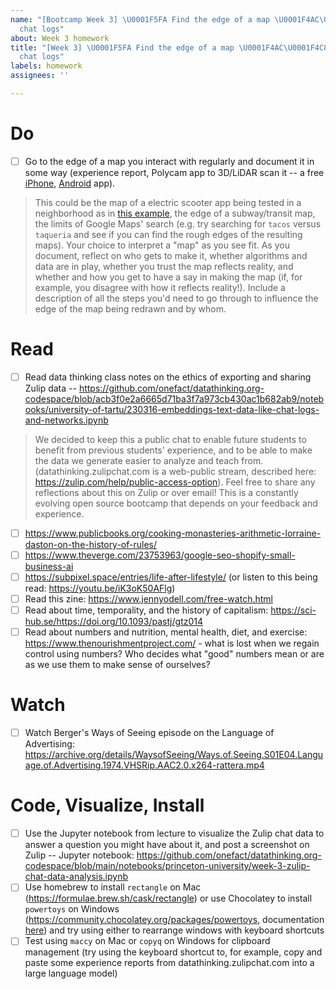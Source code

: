 ```yaml
---
name: "[Bootcamp Week 3] \U0001F5FA️ Find the edge of a map \U0001F4AC\U0001F4C8 Visualize
  chat logs"
about: Week 3 homework
title: "[Week 3] \U0001F5FA️ Find the edge of a map \U0001F4AC\U0001F4C8 Visualize
  chat logs"
labels: homework
assignees: ''

---
```


# Do
- [ ] Go to the edge of a map you interact with regularly and document it in some way (experience report, Polycam app to 3D/LiDAR scan it -- a free [iPhone](https://apps.apple.com/us/app/polycam-lidar-3d-scanner/id1532482376), [Android](https://play.google.com/store/apps/details?id=ai.polycam) app). 
> This could be the map of a electric scooter app being tested in a neighborhood as in [this example](https://youtube.com/playlist?list=PLU_yLxZZV6EAAD9LqsWq-P2tG1Oxr-7sf), the edge of a subway/transit map, the limits of Google Maps' search (e.g. try searching for `tacos` versus `taqueria` and see if you can find the rough edges of the resulting maps). 
> Your choice to interpret a "map" as you see fit. 
> As you document, reflect on who gets to make it, whether algorithms and data are in play, whether you trust the map reflects reality, and whether and how you get to have a say in making the map (if, for example, you disagree with how it reflects reality!). 
> Include a description of all the steps you'd need to go through to influence the edge of the map being redrawn and by whom.

# Read
- [ ] Read data thinking class notes on the ethics of exporting and sharing Zulip data -- https://github.com/onefact/datathinking.org-codespace/blob/acb3f0e2a6665d71ba3f7a973cb430ac1b682ab9/notebooks/university-of-tartu/230316-embeddings-text-data-like-chat-logs-and-networks.ipynb
> We decided to keep this a public chat to enable future students to benefit from previous students' experience, and to be able to make the data we generate easier to analyze and teach from. 
> (datathinking.zulipchat.com is a web-public stream, described here: https://zulip.com/help/public-access-option). Feel free to share any reflections about this on Zulip or over email! This is a constantly evolving open source bootcamp that depends on your feedback and experience.
- [ ] https://www.publicbooks.org/cooking-monasteries-arithmetic-lorraine-daston-on-the-history-of-rules/
- [ ] https://www.theverge.com/23753963/google-seo-shopify-small-business-ai
- [ ] https://subpixel.space/entries/life-after-lifestyle/ (or listen to this being read: https://youtu.be/iK3oK50AFlg)
- [ ] Read this zine: https://www.jennyodell.com/free-watch.html
- [ ] Read about time, temporality, and the history of capitalism: https://sci-hub.se/https://doi.org/10.1093/pastj/gtz014
- [ ] Read about numbers and nutrition, mental health, diet, and exercise: https://www.thenourishmentproject.com/ - what is lost when we regain control using numbers? Who decides what "good" numbers mean or are as we use them to make sense of ourselves?
      
# Watch
- [ ] Watch Berger's Ways of Seeing episode on the Language of Advertising: https://archive.org/details/WaysofSeeing/Ways.of.Seeing.S01E04.Language.of.Advertising.1974.VHSRip.AAC2.0.x264-rattera.mp4

# Code, Visualize, Install
- [ ] Use the Jupyter notebook from lecture to visualize the Zulip chat data to answer a question you might have about it, and post a screenshot on Zulip -- Jupyter notebook: https://github.com/onefact/datathinking.org-codespace/blob/main/notebooks/princeton-university/week-3-zulip-chat-data-analysis.ipynb
- [ ] Use homebrew to install `rectangle` on Mac (https://formulae.brew.sh/cask/rectangle) or use Chocolatey to install `powertoys` on Windows (https://community.chocolatey.org/packages/powertoys, documentation [here](https://learn.microsoft.com/en-us/windows/powertoys/fancyzones)) and try using either to rearrange windows with keyboard shortcuts
- [ ] Test using `maccy` on Mac or `copyq` on Windows for clipboard management (try using the keyboard shortcut to, for example, copy and paste some experience reports from datathinking.zulipchat.com into a large language model)
